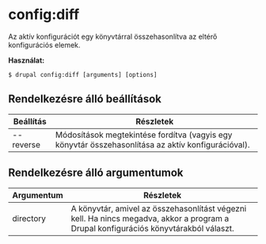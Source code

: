 # config:diff
Az aktív konfigurációt egy könyvtárral összehasonlítva az eltérő konfigurációs elemek.

**Használat:**
```
$ drupal config:diff [arguments] [options] 
```

## Rendelkezésre álló beállítások
Beállítás | Részletek
-------|-------------
--reverse | Módosítások megtekintése fordítva (vagyis egy könyvtár összehasonlítása az aktív konfigurációval).

## Rendelkezésre álló argumentumok
Argumentum | Részletek
---------|-------------
directory | A könyvtár, amivel az összehasonlítást végezni kell. Ha nincs megadva, akkor a program a Drupal konfigurációs könyvtárakból választ.
